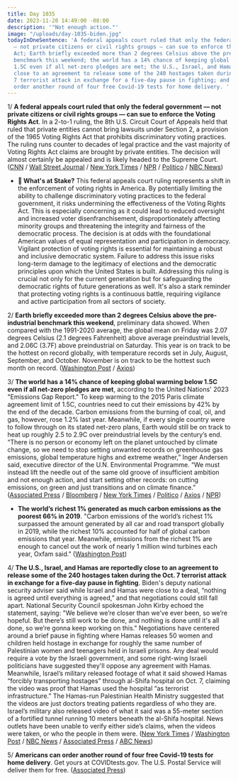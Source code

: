 ```yaml
---
title: Day 1035
date: 2023-11-20 14:49:00 -08:00
description: '"Not enough action."'
image: "/uploads/day-1035-biden.jpg"
todayInOneSentence: 'A federal appeals court ruled that only the federal government
  — not private citizens or civil rights groups — can sue to enforce the Voting Rights
  Act; Earth briefly exceeded more than 2 degrees Celsius above the pre-industrial
  benchmark this weekend; the world has a 14% chance of keeping global warming below
  1.5C even if all net-zero pledges are met; the U.S., Israel, and Hamas are reportedly
  close to an agreement to release some of the 240 hostages taken during the Oct.
  7 terrorist attack in exchange for a five-day pause in fighting; and Americans can
  order another round of four free Covid-19 tests for home delivery. '
---
```


1/ **A federal appeals court ruled that only the federal government — not private citizens or civil rights groups — can sue to enforce the Voting Rights Act**. In a 2-to-1 ruling, the 8th U.S. Circuit Court of Appeals held that ruled that private entities cannot bring lawsuits under Section 2, a provision of the 1965 Voting Rights Act that prohibits discriminatory voting practices. The ruling runs counter to decades of legal practice and the vast majority of Voting Rights Act claims are brought by private entities. The decision will almost certainly be appealed and is likely headed to the Supreme Court. ([CNN](https://www.cnn.com/2023/11/20/politics/appeals-court-voting-rights-act-ruling/index.html) / [Wall Street Journal](https://www.wsj.com/us-news/law/appeals-court-curbs-voting-lawsuits-claiming-discrimination-ca193efb?mod=hp_lead_pos3) / [New York Times](https://www.nytimes.com/2023/11/20/us/politics/voting-rights-act.html) / [NPR](https://www.npr.org/2023/11/20/1152732216/voting-rights-act-supreme-court-section-2-private-right-of-action) / [Politico](https://www.politico.com/news/2023/11/20/federal-court-deals-devastating-blow-to-voting-rights-act-00128069) / [NBC News](https://www.nbcnews.com/politics/politics-news/federal-court-guts-voting-rights-act-denying-citizens-groups-right-sue-rcna126023))

* **🔎 What's at Stake?** This federal appeals court ruling represents a shift in the enforcement of voting rights in America. By potentially limiting the ability to challenge discriminatory voting practices to the federal government, it risks undermining the effectiveness of the Voting Rights Act. This is especially concerning as it could lead to reduced oversight and increased voter disenfranchisement, disproportionately affecting minority groups and threatening the integrity and fairness of the democratic process. The decision is at odds with the foundational American values of equal representation and participation in democracy. Vigilant protection of voting rights is essential for maintaining a robust and inclusive democratic system. Failure to address this issue risks long-term damage to the legitimacy of elections and the democratic principles upon which the United States is built. Addressing this ruling is crucial not only for the current generation but for safeguarding the democratic rights of future generations as well. It's also a stark reminder that protecting voting rights is a continuous battle, requiring vigilance and active participation from all sectors of society.

2/ **Earth briefly exceeded more than 2 degrees Celsius above the pre-industrial benchmark this weekend**, preliminary data showed. When compared with the 1991-2020 average, the global mean on Friday was 2.07 degrees Celsius (2.1 degrees Fahrenheit) above average preindustrial levels, and 2.06C (3.7F) above preindustrial on Saturday. This year is on track to be the hottest on record globally, with temperature records set in July, August, September, and October. November is on track to be the hottest such month on record. ([Washington Post](https://www.washingtonpost.com/climate-environment/2023/11/19/climate-change-2c-temperature-heat-record/) / [Axios](https://www.axios.com/2023/11/20/earth-2c-warming-threshold-passed-report))

3/ **The world has a 14% chance of keeping global warming below 1.5C even if all net-zero pledges are met**, according to the United Nations' 2023 "Emissions Gap Report." To keep warming to the 2015 Paris climate agreement limit of 1.5C, countries need to cut their emissions by 42% by the end of the decade. Carbon emissions from the burning of coal, oil, and gas, however, rose 1.2% last year. Meanwhile, if every single country were to follow through on its stated net-zero plans, Earth would still be on track to heat up roughly 2.5 to 2.9C over preindustrial levels by the century’s end. “There is no person or economy left on the planet untouched by climate change, so we need to stop setting unwanted records on greenhouse gas emissions, global temperature highs and extreme weather,” Inger Andersen said, executive director of the U.N. Environmental Programme. “We must instead lift the needle out of the same old groove of insufficient ambition and not enough action, and start setting other records: on cutting emissions, on green and just transitions and on climate finance.” ([Associated Press](https://apnews.com/article/climate-change-carbon-emissions-global-warming-98b96100fca83641c77a52928e303e10) / [Bloomberg](https://www.bloomberg.com/news/articles/2023-11-20/world-has-14-chance-of-keeping-warming-below-1-5c-in-best-case?srnd=premium&sref=MIBMEEoj) / [New York Times](https://www.nytimes.com/2023/11/20/climate/united-nations-emissions-gap-report.html) / [Politico](https://www.politico.com/news/2023/11/20/world-on-track-to-blow-past-paris-targets-un-report-00127977) / [Axios](https://www.axios.com/2023/11/20/un-climate-change-emissions-gap) / [NPR](https://www.npr.org/2023/11/20/1213207121/this-is-how-far-behind-the-world-is-on-controlling-planet-warming-pollution))

* **The world’s richest 1% generated as much carbon emissions as the poorest 66% in 2019**. "Carbon emissions of the world’s richest 1% surpassed the amount generated by all car and road transport globally in 2019, while the richest 10% accounted for half of global carbon emissions that year. Meanwhile, emissions from the richest 1% are enough to cancel out the work of nearly 1 million wind turbines each year, Oxfam said." ([Washington Post](https://www.washingtonpost.com/climate-environment/2023/11/20/rich-polluters-carbon-emissions-oxfam-report/))

4/ **The U.S., Israel, and Hamas are reportedly close to an agreement to release some of the 240 hostages taken during the Oct. 7 terrorist attack in exchange for a five-day pause in fighting**. Biden's deputy national security adviser said while Israel and Hamas were close to a deal, “nothing is agreed until everything is agreed,” and that negotiations could still fall apart. National Security Council spokesman John Kirby echoed the statement, saying: "We believe we’re closer than we’ve ever been, so we’re hopeful. But there’s still work to be done, and nothing is done until it's all done, so we’re gonna keep working on this." Negotiations have centered around a brief pause in fighting where Hamas releases 50 women and children held hostage in exchange for roughly the same number of Palestinian women and teenagers held in Israeli prisons. Any deal would require a vote by the Israeli government, and some right-wing Israeli politicians have suggested they'll oppose any agreement with Hamas. Meanwhile, Israel’s military released footage of what it said showed Hamas “forcibly transporting hostages” through al-Shifa hospital on Oct. 7, claiming the video was proof that Hamas used the hospital “as terrorist infrastructure.” The Hamas-run Palestinian Health Ministry suggested that the videos are just doctors treating patients regardless of who they are. Israel’s military also released video of what it said was a 55-meter section of a fortified tunnel running 10 meters beneath the al-Shifa hospital. News outlets have been unable to verify either side’s claims, when the videos were taken, or who the people in them were. ([New York Times](https://www.nytimes.com/live/2023/11/20/world/israel-hamas-gaza-war-news) / [Washington Post](https://www.washingtonpost.com/world/2023/11/20/israel-hamas-war-gaza-news-palestine/) / [NBC News](https://www.nbcnews.com/news/world/live-blog/israel-hamas-war-live-updates-rcna125939) / [Associated Press](https://apnews.com/article/israel-hamas-war-news-11-19-2023-08a2f441a9ea03bf0bb3db0de6fc5408) / [ABC News](https://abcnews.go.com/International/live-updates/israel-gaza-war-hostages?id=105023987))

5/ **Americans can order another round of four free Covid-19 tests for home delivery**. Get yours at COVIDtests.gov. The U.S. Postal Service will deliver them for free. ([Associated Press](https://apnews.com/article/free-covid-tests-ef7c50d0804f39f961da10adfd0d6274))